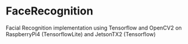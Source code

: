 # FaceRecognition
Facial Recognition implementation using Tensorflow and OpenCV2 on RaspberryPi4 (TensorflowLite) and JetsonTX2 (Tensorflow)
